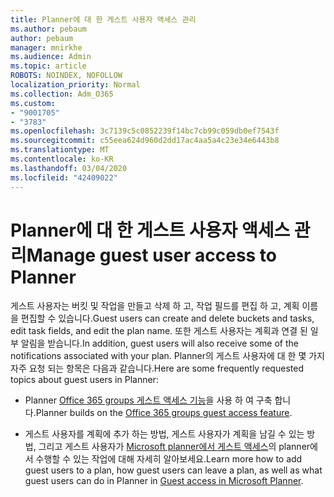 ```yaml
---
title: Planner에 대 한 게스트 사용자 액세스 관리
ms.author: pebaum
author: pebaum
manager: mnirkhe
ms.audience: Admin
ms.topic: article
ROBOTS: NOINDEX, NOFOLLOW
localization_priority: Normal
ms.collection: Adm_O365
ms.custom:
- "9001705"
- "3783"
ms.openlocfilehash: 3c7139c5c0852239f14bc7cb99c059db0ef7543f
ms.sourcegitcommit: c55eea624d960d2dd17ac4aa5a4c23e34e6443b8
ms.translationtype: MT
ms.contentlocale: ko-KR
ms.lasthandoff: 03/04/2020
ms.locfileid: "42409022"
---
```

# <a name="manage-guest-user-access-to-planner"></a><span data-ttu-id="b5ff2-102">Planner에 대 한 게스트 사용자 액세스 관리</span><span class="sxs-lookup"><span data-stu-id="b5ff2-102">Manage guest user access to Planner</span></span>

<span data-ttu-id="b5ff2-103">게스트 사용자는 버킷 및 작업을 만들고 삭제 하 고, 작업 필드를 편집 하 고, 계획 이름을 편집할 수 있습니다.</span><span class="sxs-lookup"><span data-stu-id="b5ff2-103">Guest users can create and delete buckets and tasks, edit task fields, and edit the plan name.</span></span> <span data-ttu-id="b5ff2-104">또한 게스트 사용자는 계획과 연결 된 일부 알림을 받습니다.</span><span class="sxs-lookup"><span data-stu-id="b5ff2-104">In addition, guest users will also receive some of the notifications associated with your plan.</span></span> <span data-ttu-id="b5ff2-105">Planner의 게스트 사용자에 대 한 몇 가지 자주 요청 되는 항목은 다음과 같습니다.</span><span class="sxs-lookup"><span data-stu-id="b5ff2-105">Here are some frequently requested topics about guest users in Planner:</span></span>

- <span data-ttu-id="b5ff2-106">Planner [Office 365 groups 게스트 액세스 기능](https://support.office.com/article/Adding-guests-to-Office-365-Groups-bfc7a840-868f-4fd6-a390-f347bf51aff6)을 사용 하 여 구축 합니다.</span><span class="sxs-lookup"><span data-stu-id="b5ff2-106">Planner builds on the [Office 365 groups guest access feature](https://support.office.com/article/Adding-guests-to-Office-365-Groups-bfc7a840-868f-4fd6-a390-f347bf51aff6).</span></span> 

- <span data-ttu-id="b5ff2-107">게스트 사용자를 계획에 추가 하는 방법, 게스트 사용자가 계획을 남길 수 있는 방법, 그리고 게스트 사용자가 [Microsoft planner에서 게스트 액세스](https://support.office.com/article/Guest-access-in-Microsoft-Planner-cc5d7f96-dced-4da4-ab62-08c72d9759c6)의 planner에서 수행할 수 있는 작업에 대해 자세히 알아보세요.</span><span class="sxs-lookup"><span data-stu-id="b5ff2-107">Learn more how to add guest users to a plan, how guest users can leave a plan, as well as what guest users can do in Planner in [Guest access in Microsoft Planner](https://support.office.com/article/Guest-access-in-Microsoft-Planner-cc5d7f96-dced-4da4-ab62-08c72d9759c6).</span></span>
